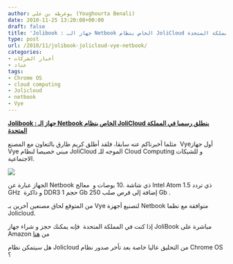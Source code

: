 ```yaml
---
author: يوغرطة بن علي (Youghourta Benali)
date: 2010-11-25 13:20:08+00:00
draft: false
title: 'Jolibook : جهاز الـ Netbook الخاص بنظام JoliCloud ينطلق رسميا في المملكة المتحدة '
type: post
url: /2010/11/jolibook-jolicloud-vye-netbook/
categories:
- أخبار الشركات
- عتاد
tags:
- Chrome OS
- cloud computing
- Jolicloud
- netbook
- Vye
---
```


**[Jolibook : جهاز الـ Netbook الخاص بنظام JoliCloud ينطلق رسميا في المملكة المتحدة](http://www.it-scoop.com/2010/11/jolibook-jolicloud-vye-netbook/)**


مثلما أخبرناكم عنه سابقا، فلقد أطلق كريم طارق بالتعاون مع المصنع  Vyeأول جهاز Vye مبني خصيصا لنظام JoliCloud الموجه للـ Cloud Computing و للشبكات الاجتماعية.


[![](http://ecx.images-amazon.com/images/I/51SklaVnHGL._AA1000_.jpg )
](http://www.it-scoop.com/2010/11/jolibook-jolicloud-vye-netbook/)


الجهاز عبارة عن Netbook ذي شاشة .10 بوصات و  معالج Intel Atom ذي تردد 1.5 GHz  و ذاكرة DDR3 حجم 1 Gb إضافة إلى قرص صلب 250 Gb .

من المتوقع لحاق مصنعين آخرين بـ Vye لتصنيع أجهزة Netbook متوافقة مع نظما Jolicloud.

إذا كنت في المملكة المتحدة  فإنه يمكنك حجز و شراء جهاز JoliBook مباشرة على Amazon من [هنا](http://www.amazon.co.uk/Vye-Jolibook-netbook-Webcam-Jolicloud/dp/B004CJ8UAC/ref=pd_rhf_p_t_1)

هل سيتمكن نظام Jolicloud من التحليق عاليا خاصة بعد تأخر صدور نظام Chrome OS ؟
